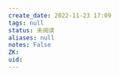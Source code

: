 ```yaml
---
create_date: 2022-11-23 17:09
tags: null
status: 未阅读 
aliases: null
notes: False
ZK: 
uid: 
---
```



